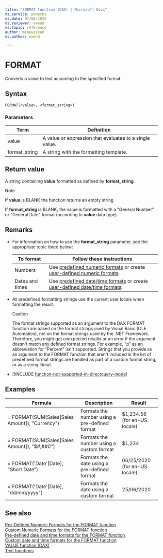 ```yaml
---
title: "FORMAT function (DAX) | Microsoft Docs"
ms.service: powerbi 
ms.date: 07/06/2020
ms.reviewer: owend
ms.topic: reference
author: minewiskan
ms.author: owend

---
```

# FORMAT

Converts a value to text according to the specified format.

## Syntax

```dax
FORMAT(<value>, <format_string>)
```

### Parameters

|Term|Definition|
|--------|--------------|
|value|A value or expression that evaluates to a single value.|
|format_string|A string with the formatting template.|

## Return value

A string containing **value** formatted as defined by **format_string**.

> [!NOTE]
> If **value** is BLANK the function returns an empty string.
>
> If **format_string** is BLANK, the value is formatted with a "General Number" or "General Date" format (according to **value** data type).

## Remarks

- For information on how to use the **format_string** parameter, see the appropriate topic listed below:

    |To format|Follow these instructions|
    |-------------|-----------------------------|
    |Numbers|Use [predefined numeric formats](pre-defined-numeric-formats-for-the-format-function.md) or create [user-defined numeric formats](custom-numeric-formats-for-the-format-function.md).|
    |Dates and times|Use [predefined date/time formats](pre-defined-date-and-time-formats-for-the-format-function.md) or create [user-defined date/time formats](custom-date-and-time-formats-for-the-format-function.md).|

- All predefined formatting strings use the current user locale when formatting the result.

    > [!CAUTION]  
    > The format strings supported as an argument to the DAX FORMAT function are based on the format strings used by Visual Basic (OLE Automation), not on the format strings used by the .NET Framework. Therefore, you might get unexpected results or an error if the argument doesn't match any defined format strings. For example, "p" as an abbreviation for "Percent" isn't supported. Strings that you provide as an argument to the FORMAT function that aren't included in the list of predefined format strings are handled as part of a custom format string, or as a string literal.

- [!INCLUDE [function-not-supported-in-directquery-mode](includes/function-not-supported-in-directquery-mode.md)]

## Examples

|Formula|Description|Result|
|-----------|---------------|----------|
|= FORMAT(SUM(Sales[Sales Amount]), "Currency")|Formats the number using a pre-defined format|$1,234.56 (for en-US locale)|
|= FORMAT(SUM(Sales[Sales Amount]), "$#,##0")|Formats the number using a custom format|$1,234|
|= FORMAT('Date'[Date], "Short Date")|Formats the date using a pre-defined format|06/25/2020 (for en-US locale)|
|= FORMAT('Date'[Date], "dd/mm/yyyy")|Formats the date using a custom format|25/06/2020|

## See also

[Pre-Defined Numeric Formats for the FORMAT function](pre-defined-numeric-formats-for-the-format-function.md)  
[Custom Numeric Formats for the FORMAT function](custom-numeric-formats-for-the-format-function.md)  
[Pre-defined date and time formats for the FORMAT function](pre-defined-date-and-time-formats-for-the-format-function.md)  
[Custom date and time formats for the FORMAT function](custom-date-and-time-formats-for-the-format-function.md)  
[VALUE function (DAX)](value-function-dax.md)  
[Text functions](text-functions-dax.md)  
